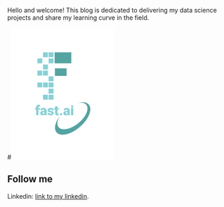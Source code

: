 Hello and welcome! This blog is dedicated to delivering my data science projects and share my learning curve in the field. 

#![Image of ds](images/logo.png)

## Follow me

Linkedin: [link to my linkedin](https://www.linkedin.com/in/cristian-cjss/). 
